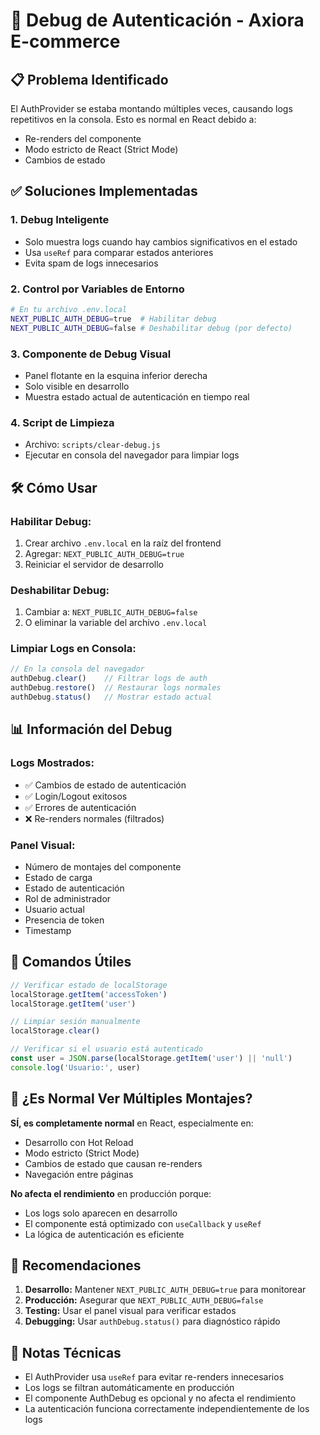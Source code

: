 # 🔐 Debug de Autenticación - Axiora E-commerce

## 📋 Problema Identificado

El AuthProvider se estaba montando múltiples veces, causando logs repetitivos en la consola. Esto es normal en React debido a:
- Re-renders del componente
- Modo estricto de React (Strict Mode)
- Cambios de estado

## ✅ Soluciones Implementadas

### 1. **Debug Inteligente**
- Solo muestra logs cuando hay cambios significativos en el estado
- Usa `useRef` para comparar estados anteriores
- Evita spam de logs innecesarios

### 2. **Control por Variables de Entorno**
```bash
# En tu archivo .env.local
NEXT_PUBLIC_AUTH_DEBUG=true  # Habilitar debug
NEXT_PUBLIC_AUTH_DEBUG=false # Deshabilitar debug (por defecto)
```

### 3. **Componente de Debug Visual**
- Panel flotante en la esquina inferior derecha
- Solo visible en desarrollo
- Muestra estado actual de autenticación en tiempo real

### 4. **Script de Limpieza**
- Archivo: `scripts/clear-debug.js`
- Ejecutar en consola del navegador para limpiar logs

## 🛠️ Cómo Usar

### **Habilitar Debug:**
1. Crear archivo `.env.local` en la raíz del frontend
2. Agregar: `NEXT_PUBLIC_AUTH_DEBUG=true`
3. Reiniciar el servidor de desarrollo

### **Deshabilitar Debug:**
1. Cambiar a: `NEXT_PUBLIC_AUTH_DEBUG=false`
2. O eliminar la variable del archivo `.env.local`

### **Limpiar Logs en Consola:**
```javascript
// En la consola del navegador
authDebug.clear()    // Filtrar logs de auth
authDebug.restore()  // Restaurar logs normales
authDebug.status()   // Mostrar estado actual
```

## 📊 Información del Debug

### **Logs Mostrados:**
- ✅ Cambios de estado de autenticación
- ✅ Login/Logout exitosos
- ✅ Errores de autenticación
- ❌ Re-renders normales (filtrados)

### **Panel Visual:**
- Número de montajes del componente
- Estado de carga
- Estado de autenticación
- Rol de administrador
- Usuario actual
- Presencia de token
- Timestamp

## 🔧 Comandos Útiles

```javascript
// Verificar estado de localStorage
localStorage.getItem('accessToken')
localStorage.getItem('user')

// Limpiar sesión manualmente
localStorage.clear()

// Verificar si el usuario está autenticado
const user = JSON.parse(localStorage.getItem('user') || 'null')
console.log('Usuario:', user)
```

## 🚨 ¿Es Normal Ver Múltiples Montajes?

**SÍ, es completamente normal** en React, especialmente en:
- Desarrollo con Hot Reload
- Modo estricto (Strict Mode)
- Cambios de estado que causan re-renders
- Navegación entre páginas

**No afecta el rendimiento** en producción porque:
- Los logs solo aparecen en desarrollo
- El componente está optimizado con `useCallback` y `useRef`
- La lógica de autenticación es eficiente

## 🎯 Recomendaciones

1. **Desarrollo:** Mantener `NEXT_PUBLIC_AUTH_DEBUG=true` para monitorear
2. **Producción:** Asegurar que `NEXT_PUBLIC_AUTH_DEBUG=false`
3. **Testing:** Usar el panel visual para verificar estados
4. **Debugging:** Usar `authDebug.status()` para diagnóstico rápido

## 📝 Notas Técnicas

- El AuthProvider usa `useRef` para evitar re-renders innecesarios
- Los logs se filtran automáticamente en producción
- El componente AuthDebug es opcional y no afecta el rendimiento
- La autenticación funciona correctamente independientemente de los logs 